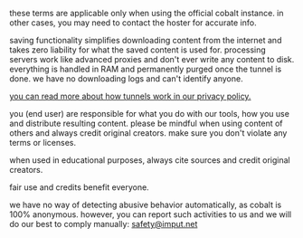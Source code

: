 <script lang="ts">
    import SectionHeading from "$components/misc/SectionHeading.svelte";
</script>

<section id="general">
<SectionHeading
    title="general terms"
    sectionId="general"
/>

these terms are applicable only when using the official cobalt instance. in other cases, you may need to contact the hoster for accurate info.
</section>

<section id="saving">
<SectionHeading
    title="saving"
    sectionId="saving"
/>

saving functionality simplifies downloading content from the internet and takes zero liability for what the saved content is used for. processing servers work like advanced proxies and don't ever write any content to disk. everything is handled in RAM and permanently purged once the tunnel is done. we have no downloading logs and can't identify anyone.

[you can read more about how tunnels work in our privacy policy.](/about/privacy)
</section>

<section id="responsibility">
<SectionHeading
    title="responsibilities"
    sectionId="responsibility"
/>

you (end user) are responsible for what you do with our tools, how you use and distribute resulting content. please be mindful when using content of others and always credit original creators. make sure you don't violate any terms or licenses.

when used in educational purposes, always cite sources and credit original creators.

fair use and credits benefit everyone.
</section>

<section id="abuse">
<SectionHeading
    title="reporting abuse"
    sectionId="abuse"
/>

we have no way of detecting abusive behavior automatically, as cobalt is 100% anonymous.
however, you can report such activities to us and we will do our best to comply manually: [safety@imput.net](mailto:safety@imput.net)
</section>
